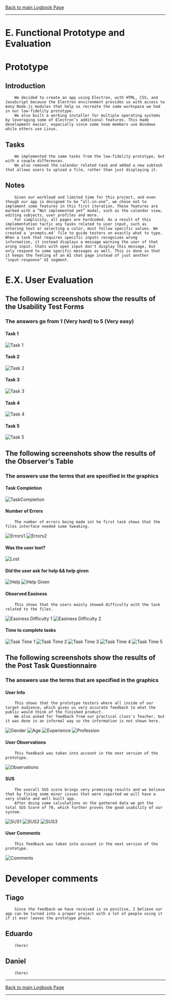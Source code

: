 [Back to main Logbook Page](../hci_logbook.md)

---

# E. Functional Prototype and Evaluation

# Prototype
## Introduction
        We decided to create an app using Electron, with HTML, CSS, and JavaScript because the Electron environment provides us with access to many Node.js modules that help us recreate the same workspace we had in our low-fidelity prototype.
        We also built a working installer for multiple operating systems by leveraging some of Electron’s additional features. This made development easier, especially since some team members use Windows while others use Linux.
## Tasks
        We implemented the same tasks from the low-fidelity prototype, but with a couple differences.
        We also removed the calendar related task and added a new subtask that allows users to upload a file, rather than just displaying it.
## Notes
        Given our workload and limited time for this project, and even though our app is designed to be “all-in-one”, we chose not to implement some features in this first iteration. These features are marked with a “Not implemented yet” modal, such as the calendar view, editing subjects, user profiles and more.
        For simplicity, all pages are hardcoded. As a result of this implementation tactic any tasks related to user input, such as entering text or selecting a color, must follow specific values. We created a 'prompts.md' file to guide testers on exactly what to type. When a task that requires specific inputs recognizes wrong information, it instead displays a message warning the user of that wrong input. Chats with open input don't display this message, but only respond to some specific messages as well. This is done so that it keeps the feeling of an AI chat page instead of just another "input-response" UI segment.
# E.X. User Evaluation

## The following screenshots show the results of the Usability Test Forms

### The answers go from 1 (Very hard) to 5 (Very easy)

#### Task 1
![Task 1](Usability_Test/Task1.png)

#### Task 2
![Task 2](Usability_Test/Task2.png)

#### Task 3
![Task 3](Usability_Test/Task3.png)

#### Task 4
![Task 4](Usability_Test/Task4.png)

#### Task 5
![Task 5](Usability_Test/Task5.png)

## The following screenshots show the results of the Observer's Table

### The answers use the terms that are specified in the graphics

#### Task Completion
![TaskCompletion](Observer's_Table/TaskCompletion.png)

#### Number of Errors
        The number of errors being made int he first task shows that the files interface needed some tweaking.
![Errors1](Observer's_Table/Errors1.png)
![Errors2](Observer's_Table/Errors2.png)

#### Was the user lost?
![Lost](Observer's_Table/Lost.png)

#### Did the user ask for help && help given
![Help](Observer's_Table/Help.png)
![Help Given](Observer's_Table/HelpGiven.png)

#### Observed Easiness
        This shows that the users mainly showed difficulty with the task related to the files.
![Easiness Difficulty 1](Observer's_Table/Easiness_Difficulty1.png)
![Easiness Difficulty 2](Observer's_Table/Easiness_Difficulty2.png)

#### Time to complete tasks
![Task Time 1](Observer's_Table/Task1_time.png)
![Task Time 2](Observer's_Table/Task2_time.png)
![Task Time 3](Observer's_Table/Task3_time.png)
![Task Time 4](Observer's_Table/Task4_time.png)
![Task Time 5](Observer's_Table/Task5_time.png)

## The following screenshots show the results of the Post Task Questionnaire

### The answers use the terms that are specified in the graphics

#### User Info
        This shows that the prototype testers where all inside of our target audience, which gives us very accurate feedback to what the public would think of the finished product.
        We also asked for feedback from our practical class's Teacher, but it was done in an informal way so the information is not shown here.
![Gender](Post_Task_Questionnaire/Gender.png)
![Age](Post_Task_Questionnaire/Age.png)
![Experience](Post_Task_Questionnaire/Experience.png)
![Profession](Post_Task_Questionnaire/Profession.png)

#### User Observations
        This feedback was taken into account in the next version of the prototype.
![Observations](Post_Task_Questionnaire/Observations.png)

#### SUS
        The overall SUS score brings very promising results and we believe that by fixing some minor issues that were reported we will have a very stable and well built app.
        After doing some calculations on the gathered data we got the total SUS Score of 70, which further proves the good usability of our system.

![SUS1](Post_Task_Questionnaire/SUS1.png)
![SUS2](Post_Task_Questionnaire/SUS2.png)
![SUS3](Post_Task_Questionnaire/SUS3.png)

        

#### User Comments
        This feedback was taken into account in the next version of the prototype.
![Comments](Post_Task_Questionnaire/Comments.png)

# Developer comments

## Tiago

        Since the feedback we have received is so positive, I believe our app can be turned into a proper project with a lot of people using it if it ever leaves the prototype phase.

## Eduardo

        (here)

## Daniel

        (here)

---
[Back to main Logbook Page](../hci_logbook.md)

---